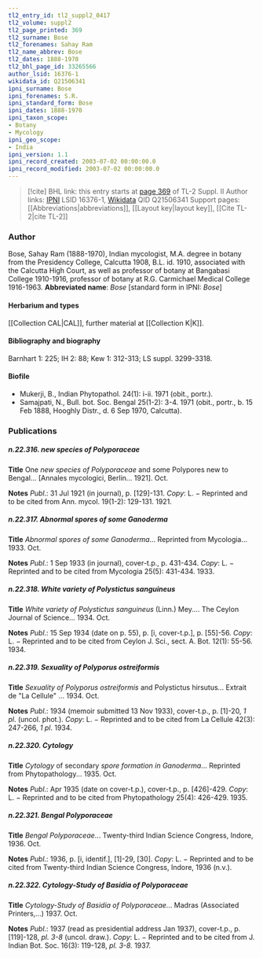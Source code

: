 ```yaml
---
tl2_entry_id: tl2_suppl2_0417
tl2_volume: suppl2
tl2_page_printed: 369
tl2_surname: Bose
tl2_forenames: Sahay Ram
tl2_name_abbrev: Bose
tl2_dates: 1888-1970
tl2_bhl_page_id: 33265566
author_lsid: 16376-1
wikidata_id: Q21506341
ipni_surname: Bose
ipni_forenames: S.R.
ipni_standard_form: Bose
ipni_dates: 1888-1970
ipni_taxon_scope: 
- Botany
- Mycology
ipni_geo_scope: 
- India
ipni_version: 1.1
ipni_record_created: 2003-07-02 00:00:00.0
ipni_record_modified: 2003-07-02 00:00:00.0
---
```


> [!cite] BHL link: this entry starts at [page 369](https://www.biodiversitylibrary.org/page/33265566) of TL-2 Suppl. II
> Author links: [IPNI](https://www.ipni.org/a/16376-1) LSID 16376-1, [Wikidata](https://www.wikidata.org/wiki/Q21506341) QID Q21506341
> Support pages: [[Abbreviations|abbreviations]], [[Layout key|layout key]], [[Cite TL-2|cite TL-2]]

### Author

Bose, Sahay Ram (1888-1970), Indian mycologist, M.A. degree in botany from the Presidency College, Calcutta 1908, B.L. id. 1910, associated with the Calcutta High Court, as well as professor of botany at Bangabasi College 1910-1916, professor of botany at R.G. Carmichael Medical College 1916-1963. 
**Abbreviated name**: *Bose* \[standard form in IPNI: *Bose*\]

#### Herbarium and types

[[Collection CAL|CAL]], further material at [[Collection K|K]].

#### Bibliography and biography

Barnhart 1: 225; IH 2: 88; Kew 1: 312-313; LS suppl. 3299-3318.

#### Biofile

- Mukerji, B., Indian Phytopathol. 24(1): i-ii. 1971 (obit., portr.).
- Samajpati, N., Bull. bot. Soc. Bengal 25(1-2): 3-4. 1971 (obit., portr., b. 15 Feb 1888, Hooghly Distr., d. 6 Sep 1970, Calcutta).

### Publications

##### n.22.316. new species of Polyporaceae

**Title**
One *new species of Polyporaceae* and some Polypores new to Bengal... \[Annales mycologici, Berlin... 1921\]. Oct.

**Notes**
*Publ*.: 31 Jul 1921 (in journal), p. \[129\]-131. *Copy*: L. − Reprinted and to be cited from Ann. mycol. 19(1-2): 129-131. 1921.

##### n.22.317. Abnormal spores of some Ganoderma

**Title**
*Abnormal spores of some Ganoderma*... Reprinted from Mycologia... 1933. Oct.

**Notes**
*Publ*.: 1 Sep 1933 (in journal), cover-t.p., p. 431-434. *Copy*: L. − Reprinted and to be cited from Mycologia 25(5): 431-434. 1933.

##### n.22.318. White variety of Polystictus sanguineus

**Title**
*White variety of Polystictus sanguineus* (Linn.) Mey.... The Ceylon Journal of Science... 1934. Oct.

**Notes**
*Publ*.: 15 Sep 1934 (date on p. 55), p. \[i, cover-t.p.\], p. \[55\]-56. *Copy*: L. − Reprinted and to be cited from Ceylon J. Sci., sect. A. Bot. 12(1): 55-56. 1934.

##### n.22.319. Sexuality of Polyporus ostreiformis

**Title**
*Sexuality of Polyporus ostreiformis* and Polystictus hirsutus... Extrait de "La Cellule" ... 1934. Oct.

**Notes**
*Publ*.: 1934 (memoir submitted 13 Nov 1933), cover-t.p., p. \[1\]-20, *1 pl*. (uncol. phot.). *Copy*: L. − Reprinted and to be cited from La Cellule 42(3): 247-266, *1 pl*. 1934.

##### n.22.320. Cytology

**Title**
*Cytology* of secondary *spore formation in Ganoderma*... Reprinted from Phytopathology... 1935. Oct.

**Notes**
*Publ*.: Apr 1935 (date on cover-t.p.), cover-t.p., p. \[426\]-429. *Copy*: L. − Reprinted and to be cited from Phytopathology 25(4): 426-429. 1935.

##### n.22.321. Bengal Polyporaceae

**Title**
*Bengal Polyporaceae*... Twenty-third Indian Science Congress, Indore, 1936. Oct.

**Notes**
*Publ*.: 1936, p. \[i, identif.\], \[1\]-29, \[30\]. *Copy*: L. − Reprinted and to be cited from Twenty-third Indian Science Congress, Indore, 1936 (n.v.).

##### n.22.322. Cytology-Study of Basidia of Polyporaceae

**Title**
*Cytology-Study of Basidia of Polyporaceae*... Madras (Associated Printers,...) 1937. Oct.

**Notes**
*Publ*.: 1937 (read as presidential address Jan 1937), cover-t.p., p. \[119\]-128, *pl. 3-8* (uncol. draw.). *Copy*: L. − Reprinted and to be cited from J. Indian Bot. Soc. 16(3): 119-128, *pl. 3-8.* 1937.

